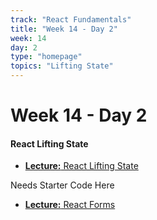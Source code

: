 ```yaml
---
track: "React Fundamentals"
title: "Week 14 - Day 2"
week: 14
day: 2
type: "homepage"
topics: "Lifting State"
---
```


# Week 14 - Day 2

#### React Lifting State

- [**Lecture:** React Lifting State ](/react-fundamentals/week-14/day-2/lecture-materials/react-lifting-state)

Needs Starter Code Here

- [**Lecture:** React Forms ](/react-fundamentals/week-14/day-2/lecture-materials/handling-input-in-react)